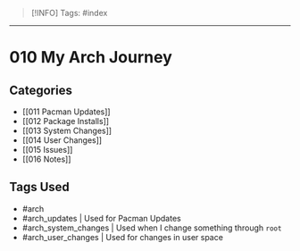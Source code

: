 > [!INFO]
> Tags: #index 

----
# 010 My Arch Journey
## Categories
- [[011 Pacman Updates]]
- [[012 Package Installs]]
- [[013 System Changes]]
- [[014 User Changes]]
- [[015 Issues]]
- [[016 Notes]]

## Tags Used
- #arch
- #arch_updates | Used for Pacman Updates
- #arch_system_changes | Used when I change something through `root`
- #arch_user_changes | Used for changes in user space